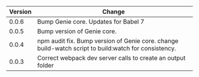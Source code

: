 
| Version |                                          Change                                           |
|---------|-------------------------------------------------------------------------------------------|
| 0.0.6   | Bump Genie core. Updates for Babel 7|
| 0.0.5   | Bump version of Genie core. |
| 0.0.4   | npm audit fix. Bump version of Genie core. change build-watch script to build:watch for consistency. |
| 0.0.3   | Correct webpack dev server calls to create an output folder |

